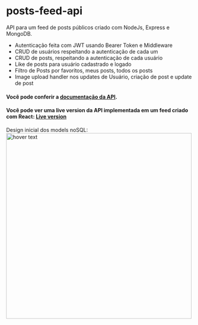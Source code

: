 # posts-feed-api


API para um feed de posts públicos criado com NodeJs, Express e MongoDB.
  - Autenticação feita com JWT usando Bearer Token e Middleware
  - CRUD de usuários respeitando a autenticação de cada um
  - CRUD de posts, respeitando a autenticação de cada usuário
  - Like de posts para usuário cadastrado e logado
  - Filtro de Posts por favoritos, meus posts, todos os posts
  - Image upload handler nos updates de Usuário, criação de post e update de post

#### Você pode conferir a [documentação da API](https://documenter.getpostman.com/view/15618055/TzRVekiL).

#### Você pode ver uma live version da API implementada em um feed criado com React: [Live version](https://post-feed-network.herokuapp.com/)

Design inicial dos models noSQL:  <br/>
<img src="https://i.ibb.co/RyDqFBz/Captura-de-tela-2021-05-13-195258.png" width="500" title="hover text">
